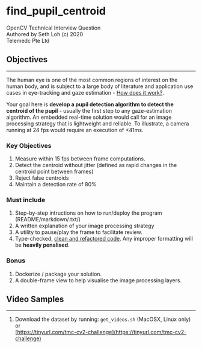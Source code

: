 # find_pupil_centroid

OpenCV Technical Interview Question  
Authored by Seth Loh (c) 2020  
Telemedc Pte Ltd

## Objectives

---
The human eye is one of the most common regions of interest on the human body, and is subject to a large body of literature and application use cases in eye-tracking and gaze estimation - [How does it work?](https://imotions.com/blog/eye-tracking-work/).

Your goal here is **develop a pupil detection algorithm to detect the centroid of the pupil** - usually the first step to any gaze-estimation algorithm. An embedded real-time solution would call for an image processing strategy that is lightweight and reliable. To illustrate, a camera running at 24 fps would require an execution of <41ms.

### Key Objectives  

1. Measure within 15 fps between frame computations.
1. Detect the centroid without jitter (defined as rapid changes in the centroid point between frames)  
1. Reject false centroids
1. Maintain a detection rate of 80%

### Must include  

1. Step-by-step intructions on how to run/deploy the program (README/markdown/.txt/)
1. A written explanation of your image processing strategy
1. A utility to pause/play the frame to facilitate review.
1. Type-checked, [clean and refactored code](https://refactoring.guru/refactoring/smells). Any improper formatting will be **heavily penalised**.

### Bonus  

1. Dockerize / package your solution.
1. A double-frame view to help visualise the image processing layers.

## Video Samples

---

1. Download the dataset by running:
`get_videos.sh` (MacOSX, Linux only) or  
[https://tinyurl.com/tmc-cv2-challenge](https://tinyurl.com/tmc-cv2-challenge)
